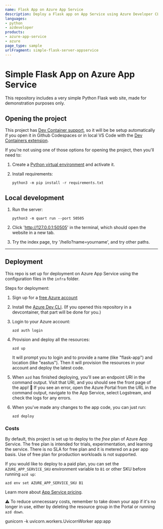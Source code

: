 ```yaml
---
name: Flask App on Azure App Service
description: Deploy a Flask app on App Service using Azure Developer CLI.
languages:
- python
- azdeveloper
products:
- azure-app-service
- azure
page_type: sample
urlFragment: simple-flask-server-appservice
---
```


# Simple Flask App on Azure App Service

This repository includes a very simple Python Flask web site, made for demonstration purposes only.

## Opening the project

This project has [Dev Container support](https://code.visualstudio.com/docs/devcontainers/containers), so it will be be setup automatically if you open it in Github Codespaces or in local VS Code with the [Dev Containers extension](https://marketplace.visualstudio.com/items?itemName=ms-vscode-remote.remote-containers).

If you're not using one of those options for opening the project, then you'll need to:

1. Create a [Python virtual environment](https://docs.python.org/3/tutorial/venv.html#creating-virtual-environments) and activate it.

2. Install requirements:

    ```shell
    python3 -m pip install -r requirements.txt
    ```

## Local development

1. Run the server:

    ```console
    python3 -m quart run --port 50505
    ```

2. Click 'http://127.0.0.1:50505' in the terminal, which should open the website in a new tab.
3. Try the index page, try '/hello?name=yourname', and try other paths.

---

## Deployment

This repo is set up for deployment on Azure App Service using the configuration files in the `infra` folder.

Steps for deployment:

1. Sign up for a [free Azure account](https://azure.microsoft.com/free/)
2. Install the [Azure Dev CLI](https://learn.microsoft.com/azure/developer/azure-developer-cli/install-azd). (If you opened this repository in a devcontainer, that part will be done for you.)
3. Login to your Azure account:

    ```shell
    azd auth login
    ```

4. Provision and deploy all the resources:

    ```shell
    azd up
    ```

    It will prompt you to login and to provide a name (like "flask-app") and location (like "eastus"). Then it will provision the resources in your account and deploy the latest code.

5. When `azd` has finished deploying, you'll see an endpoint URI in the command output. Visit that URI, and you should see the front page of the app! 🎉 If you see an error, open the Azure Portal from the URL in the command output, navigate to the App Service, select Logstream, and check the logs for any errors.

6. When you've made any changes to the app code, you can just run:

    ```shell
    azd deploy
    ```

### Costs

By default, this project is set up to deploy to the *free* plan of Azure App Service.
The free plan is intended for trials, experimentation, and learning the service. There is no SLA for free plan and it is metered on a per app basis. Use of free plan for production workloads is not supported.

If you would like to deploy to a paid plan, you can set the `AZURE_APP_SERVICE_SKU` environment variable to `B1` or other SKU before running `azd up`:

```shell
azd env set AZURE_APP_SERVICE_SKU B1
```

Learn more about [App Service pricing](https://azure.microsoft.com/pricing/details/app-service/linux/).

⚠️ To reduce unnecessary costs, remember to take down your app if it's no longer in use,
either by deleting the resource group in the Portal or running `azd down`.


gunicorn -k uvicorn.workers.UvicornWorker app:app